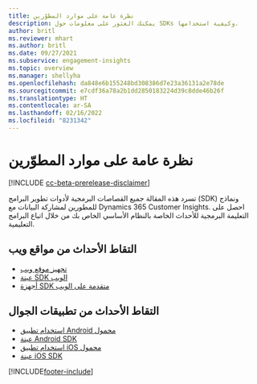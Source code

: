 ```yaml
---
title: نظرة عامة على موارد المطوّرين
description: يمكنك العثور على معلومات حول SDKs وكيفية استخدامها.
author: britl
ms.reviewer: mhart
ms.author: britl
ms.date: 09/27/2021
ms.subservice: engagement-insights
ms.topic: overview
ms.manager: shellyha
ms.openlocfilehash: da848e6b155248bd308386d7e23a36131a2e78de
ms.sourcegitcommit: e7cdf36a78a2b1dd2850183224d39c8dde46b26f
ms.translationtype: HT
ms.contentlocale: ar-SA
ms.lasthandoff: 02/16/2022
ms.locfileid: "8231342"
---
```

# <a name="developer-resources-overview"></a>نظرة عامة على موارد المطوّرين

[!INCLUDE [cc-beta-prerelease-disclaimer](includes/cc-beta-prerelease-disclaimer.md)]

تسرد هذه المقالة جميع القصاصات البرمجية لأدوات تطوير البرامج (SDK) ونماذج للمطورين لمشاركة البيانات مع Dynamics 365 Customer Insights. احصل على التعليمة البرمجية للأحداث الخاصة بالنظام الأساسي الخاص بك من خلال اتباع البرامج التعليمية.

## <a name="capture-events-from-websites"></a>التقاط الأحداث من مواقع ويب

- [تجهيز موقع ويب](instrument-website.md)
- [عينة SDK الويب](websdk-sample.md)
- [أجهزة SDK متقدمة على الويب](advanced-SDK-implementation.md)

## <a name="capture-events-from-mobile-apps"></a>التقاط الأحداث من تطبيقات الجوال

- [استخدام تطبيق Android محمول](get-started-android.md)
- [عينة Android SDK](androidsdk-sample.md)
- [استخدام تطبيق iOS محمول](get-started-ios.md)
- [عينة iOS SDK](iossdk-sample.md)

[!INCLUDE[footer-include](../includes/footer-banner.md)]

